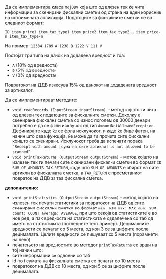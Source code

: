 Да се имплементира класа `MojDDV` која што од влезен тек ќе чита информации за скенирани фискални сметки од страна на еден корисник на истоимената апликација. Податоците за фискалните сметки се во следниот формат: 

`ID item_price1 item_tax_type1 item_price2 item_tax_type2 … item_price-n item_tax_type-n `

На пример:
`12334 1789 А 1238 B 1222 V 111 V`

Постојат три типа на данок на додадена вредност и тоа:

- `А` (18% од вредноста)
- `B` (5% од вредноста)
- `V` (0% од вредноста)

Повратокот на ДДВ изнесува 15% од данокот на додадената вредност за артикалот.

Да се имплементираат методите:

- `void readRecords (InputStream inputStream) `- метод којшто ги чита од влезен тек податоците за фискалните сметки. Доколку е скенирана фискална сметка со износ поголем од 30000 денари потребно е да се фрли исклучок од тип `AmountNotAllowedException`. Дефинирајте каде ќе се фрла исклучокот, и каде ќе биде фатен, на начин што оваа функција, ќе може да ги прочита сите фискални коишто се скенирани.  Исклучокот треба да испечати порака `“Receipt with amount [сума на сите артикли] is not allowed to be scanned”`. 
- `void printTaxReturns (OutputStream outputStream)` - метод којшто на излезен тек ги печати сите скенирани фискални сметки во формат `ID SUM_OF_AMOUNTS TAX_RETURN`, каде што `SUM_OF_AMOUNTS` e збирот на сите артикли во фискалната сметка, а `TAX_RETURN` е пресметаниот повраток на ДДВ за таа фискална сметка.

**дополнително:**

- `void printStatistics (OutputStream outputStream)` - метод којшто на излезен тек печати статистики за повратокот на ДДВ од сите скенирани фискални сметки во формат `min: MIN max: MAX sum: SUM count: COUNT average: AVERAGE`, при што секоја од статистиките е во нов ред, а пак вредноста на статистиката е оддалечена со таб од името на статистиката (погледнете тест пример). Децималните вредности се печатат со 5 места, од кои 3 се за цифрите после децималата. Целите вредности се пишуваат со 5 места (порамнети на лево). 
- печатењето на вредностите во методот `printTaxReturns` се врши на тој начин што:
 - сите информации се одвоени со таб
 - id-то i сумата на фискалната сметка се печатат со 10 места
 - повратокот на ДДВ со 10 места, од кои 5 се за цифрите после децималата.